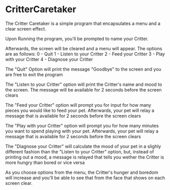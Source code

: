 # CritterCaretaker
The Critter Caretaker is a simple program that encapsulates a menu and a clear screen effect. 

Upon Running the program, you'll be prompted to name your Critter. 

Afterwards, the screen will be cleared and a menu will appear. The options are as follows: 
0 - Quit
1 - Listen to your Critter
2 - Feed your Critter
3 - Play with your Critter
4 - Diagnose your Critter

The "Quit" Option will print the message "Goodbye" to the screen and you are free to exit the program

The "Listen to your Critter" option will print the Critter's name and mood to the screen. The message will be available for 2 seconds before the screen clears

The "Feed your Critter" option will prompt you for input for how many pieces you would like to feed your pet. Afterwards, your pet will relay a message that is available for 2 seconds before the screen clears

The "Play with your Critter" option will prompt you for how many minutes you want to spend playing with your pet. Afterwards, your pet will relay a message that is available for 2 seconds before the screen clears

The "Diagnose your Critter" will calculate the mood of your pet in a slighly different fashion than the "Listen to your Critter" option, but, instead of printing out a mood, a message is relayed that tells you wether the Critter is more hungry than bored or vice versa

As you choose options from the menu, the Critter's hunger and boredom will increase and you'll be able to see that from the face that shows on each screen clear.

